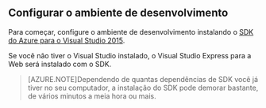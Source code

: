 ## <a name="setupdevenv"></a>Configurar o ambiente de desenvolvimento

Para começar, configure o ambiente de desenvolvimento instalando o [SDK do Azure para o Visual Studio 2015](http://go.microsoft.com/fwlink/?linkid=518003).

Se você não tiver o Visual Studio instalado, o Visual Studio Express para a Web será instalado com o SDK.

>[AZURE.NOTE]Dependendo de quantas dependências de SDK você já tiver no seu computador, a instalação do SDK pode demorar bastante, de vários minutos a meia hora ou mais.

<!---HONumber=August15_HO6-->